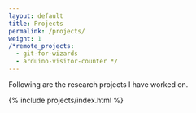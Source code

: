 ```yaml
---
layout: default
title: Projects
permalink: /projects/
weight: 1
/*remote_projects: 
  - git-for-wizards
  - arduino-visitor-counter */
---
```


Following are the research projects I have worked on.

{% include projects/index.html %}


